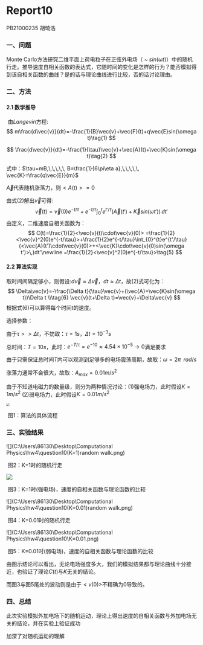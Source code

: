 # Report10

PB21000235	胡琦浩

### 一、问题

Monte Carlo方法研究二维平面上荷电粒子在正弦外电场（ ~ $sin(\omega t)$）中的随机行走。推导速度自相关函数的表达式，它随时间的变化是怎样的行为？能否模拟得到该自相关函数的曲线？是的话与理论曲线进行比较，否的话讨论理由。

### 二、方法

#### 2.1	数学推导

​	由$Langevin$方程:
$$
m\frac{d\vec{v}}{dt}=-\frac{1}{B}\vec{v}+\vec{F}(t)+q\vec{E}sin(\omega t)\tag{1}
$$

$$
\frac{d\vec{v}}{dt}=-\frac{1}{\tau}\vec{v}+\vec{A}(t)+\vec{K}sin(\omega t)\tag{2}
$$

式中：$\tau=mB,\,\,\,\,\, B=\frac{1}{6\pi\eta a},\,\,\,\,\, \vec{K}=\frac{q\vec{E}}{m}$

$\vec{A}$代表随机涨落力，则$<A(t)>=0$

由式(2)解出$\vec{v}$可得:
$$
\vec{v}(t)=\vec{v}(0)e^{-t/\tau}+e^{-t/\tau}\int_{0}^{t}e^{t'/\tau}(\vec{A}(t')+\vec{K}sin(\omega t'))\,dt' \tag{4}
$$
由定义，二维速度自相关函数为：
$$
C(t)=\frac{1}{2}<\vec{v}(t)\cdot\vec{v}(0)>
	=\frac{1}{2}<\vec{v}^2(0)e^{-t/\tau}>+\frac{1}{2}e^{-t/\tau}\int_{0}^{t}e^{t'/\tau}(<\vec{A}(t')\cdot\vec{v}(0)>+<\vec{K}\cdot\vec{v}(0)sin(\omega t')>\,)dt'\newline
=\frac{1}{2}<\vec{v}^2(0)e^{-t/\tau}>\tag{5}
$$


#### 2.2	算法实现

取时间间隔足够小，则假设:$d\vec{v}\approx\Delta\vec{v}$，$dt\approx\Delta t$，故(2)式可化为：
$$
\Delta\vec{v}=-\frac{\Delta t}{\tau}\vec{v}+(\vec{A}+\vec{K}sin(\omega t))\Delta t
\\\tag{6}
\vec{v}(t+\Delta t)=\vec{v}+\Delta\vec{v}
$$
根据式(6)可以算得每个时间t的速度。

选择参数：

由于$\tau>>\Delta t$，不妨取：$\tau=1s$，$\Delta t=10^{-3}s$

总时间：$T=10s$，此时：$e^{-T/\tau}=e^{-10}\approx4.54\times10^{-5}\rightarrow0$满足要求

由于只需保证总时间$T$内可以观测到足够多的电场震荡周期，故取：$\omega=2\pi \,\,\,rad/s$

涨落力通常不会很大，故取：$A_{max}=0.01m/s^2$

由于不知道电磁力的数量级，则分为两种情况讨论：(1)强电场力，此时假设$K=1m/s^2$		(2)弱电场力，此时假设$K=0.01m/s^2$



<img src="C:\Users\86130\Desktop\Computational Physics\hw4\report10\1.png" style="zoom:50%;" />

​																							图1：算法的具体流程

### 三、实验结果

![](C:\Users\86130\Desktop\Computational Physics\hw4\question10\(K=1)random walk.png)

​																									图2：K=1时的随机行走

<img src="C:\Users\86130\Desktop\Computational Physics\hw4\question10\K=1.png"  />

​																	图3：K=1时(强电场)，速度的自相关函数与理论函数的比较

![](C:\Users\86130\Desktop\Computational Physics\hw4\question10\(K=0.01)random walk.png)

​																							图4：K=0.01时的随机行走

![](C:\Users\86130\Desktop\Computational Physics\hw4\question10\K=0.01.png)

​																图5：K=0.01时(弱电场)，速度的自相关函数与理论函数的比较



由图示结论可以看出，无论电场强度多大，我们的模拟结果都与理论曲线十分接近，也验证了理论$C(t)$与$K$无关的结论。

而图3与图5尾处的波动则是由于$<v(0)>$不精确为0导致的。



### 四、总结

此次实验模拟外加电场下的随机运动，理论上得出速度的自相关函数与外加电场无关的结论，并在实验上验证成功

加深了对随机运动的理解
